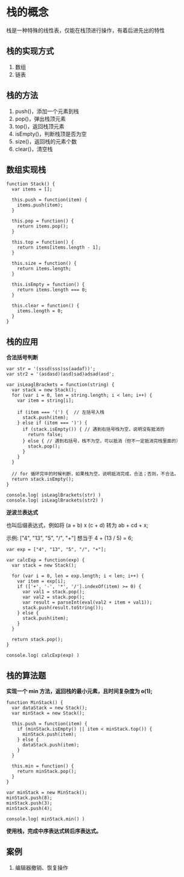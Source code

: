 # 栈的概念
栈是一种特殊的线性表，仅能在栈顶进行操作，有着后进先出的特性

## 栈的实现方式
1. 数组
2. 链表

## 栈的方法
1. push()，添加一个元素到栈
2. pop()，弹出栈顶元素
3. top()，返回栈顶元素
4. isEmpty()，判断栈顶是否为空
5. size()，返回栈的元素个数
6. clear()，清空栈

## 数组实现栈
```
function Stack() {
  var items = [];

  this.push = function(item) {
    items.push(item);
  }

  this.pop = function() {
    return items.pop();
  }

  this.top = function() {
    return items[items.length - 1];
  }

  this.size = function() {
    return items.length;
  }

  this.isEmpty = function() {
    return items.length === 0;
  }

  this.clear = function() {
    items.length = 0;
  }
}
```

## 栈的应用
**合法括号判断**
```
var str = '(sssd(sss)ss(aadaf))';
var str2 = '(asdasd)(asd)sad)adsad(asd';

var isLeaglBrackets = function(string) {
  var stack = new Stack();
  for (var i = 0, len = string.length; i < len; i++) {
    var item = string[i];
    
    if (item === '(') {  // 左括号入栈
      stack.push(item);
    } else if (item === ')') {
      if (stack.isEmpty()) { // 遇到右括号栈为空，说明没有抵消的
        return false;
      } else { // 遇到右括号，栈不为空，可以抵消（但不一定抵消完栈里面的）
        stack.pop();
      }
    }
  }

  // for 循环完毕的时候判断，如果栈为空，说明抵消完成，合法；否则，不合法。
  return stack.isEmpty();
}

console.log( isLeaglBrackets(str) )
console.log( isLeaglBrackets(str2) )
```

**逆波兰表达式**

也叫后缀表达式，例如将 (a + b) x (c + d) 转为 ab + cd + x;

示例: ["4", "13", "5", "/", "+"] 想当于 4 + (13 / 5) = 6;

```
var exp = ["4", "13", "5", "/", "+"];

var calcExp = function(exp) {
  var stack = new Stack();

  for (var i = 0, len = exp.length; i < len; i++) {
    var item = exp[i];
    if (['+', '-', '*', '/'].indexOf(item) >= 0) {
      var val1 = stack.pop();
      var val2 = stack.pop();
      var result = parseInt(eval(val2 + item + val1));
      stack.push(result.toString());
    } else {
      stack.push(item);
    }
  }

  return stack.pop();
}

console.log( calcExp(exp) )
```

## 栈的算法题
**实现一个 min 方法，返回栈的最小元素，且时间复杂度为 o(1);**

```
function MinStack() {
  var dataStack = new Stack();
  var minStack = new Stack();

  this.push = function(item) {
    if (minStack.isEmpty() || item < minStack.top()) {
      minStack.push(item);
    } else {
      dataStack.push(item);
    }
  }

  this.min = function() {
    return minStack.pop();
  }
}

var minStack = new MinStack();
minStack.push(8);
minStack.push(3);
minStack.push(4);

console.log( minStack.min() )
```

**使用栈，完成中序表达式转后序表达式。**

## 案例
1. 编辑器撤销、恢复操作
